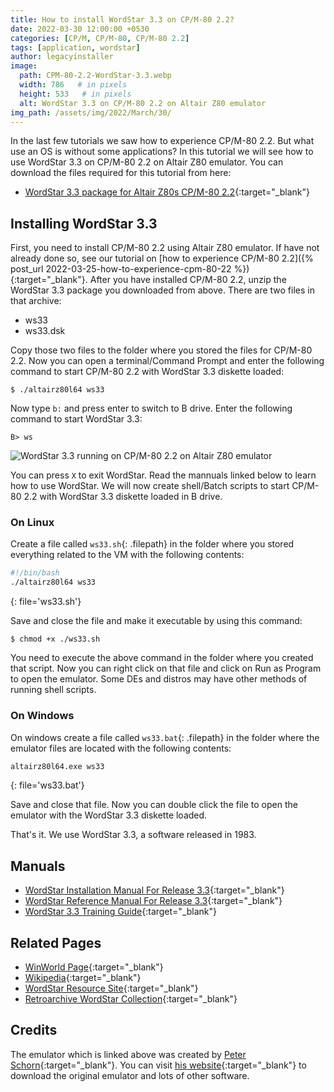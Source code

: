 ```yaml
---
title: How to install WordStar 3.3 on CP/M-80 2.2?
date: 2022-03-30 12:00:00 +0530
categories: [CP/M, CP/M-80, CP/M-80 2.2]
tags: [application, wordstar]
author: legacyinstaller
image:
  path: CPM-80-2.2-WordStar-3.3.webp
  width: 786   # in pixels
  height: 533   # in pixels
  alt: WordStar 3.3 on CP/M-80 2.2 on Altair Z80 emulator
img_path: /assets/img/2022/March/30/
---
```


In the last few tutorials we saw how to experience CP/M-80 2.2. But what use an OS is without some applications? In this tutorial we will see how to use WordStar 3.3 on CP/M-80 2.2 on Altair Z80 emulator. You can download the files required for this tutorial from here:

- [WordStar 3.3 package for Altair Z80s CP/M-80 2.2](https://web.archive.org/web/20220330051710/https://schorn.ch/cpm/zip/ws33.zip){:target="_blank"}

## Installing WordStar 3.3

First, you need to install CP/M-80 2.2 using Altair Z80 emulator. If have not already done so, see our tutorial on [how to experience CP/M-80 2.2]({% post_url 2022-03-25-how-to-experience-cpm-80-22 %}){:target="_blank"}. After you have installed CP/M-80 2.2, unzip the WordStar 3.3 package you downloaded from above. There are two files in that archive:

- ws33
- ws33.dsk

Copy those two files to the folder where you stored the files for CP/M-80 2.2. Now you can open a terminal/Command Prompt and enter the following command to start CP/M-80 2.2 with WordStar 3.3 diskette loaded:

```terminal
$ ./altairz80l64 ws33
```

Now type `b:` and press enter to switch to B drive. Enter the following command to start WordStar 3.3:

```terminal
B> ws
```

![WordStar 3.3 running on CP/M-80 2.2 on Altair Z80 emulator](CPM-80-2.2-WordStar-3.3.webp)

You can press `X` to exit WordStar. Read the mannuals linked below to learn how to use WordStar.
We will now create shell/Batch scripts to start CP/M-80 2.2 with WordStar 3.3 diskette loaded in B drive.

### On Linux

Create a file called `ws33.sh`{: .filepath} in the folder where you stored everything related to the VM with the following contents:

```bash
#!/bin/bash
./altairz80l64 ws33
```
{: file='ws33.sh'}

Save and close the file and make it executable by using this command:

```terminal
$ chmod +x ./ws33.sh
```

You need to execute the above command in the folder where you created that script. Now you can right click on that file and click on Run as Program to open the emulator. Some DEs and distros may have other methods of running shell scripts.

### On Windows

On windows create a file called `ws33.bat`{: .filepath} in the folder where the emulator files are located with the following contents:

```bash
altairz80l64.exe ws33
```
{: file='ws33.bat'}

Save and close that file. Now you can double click the file to open the emulator with the WordStar 3.3 diskette loaded.

That's it. We use WordStar 3.3, a software released in 1983.

## Manuals

- [WordStar Installation Manual For Release 3.3](https://web.archive.org/web/20200727101155/http://bitsavers.org/pdf/microPro/Wordstar_3.3/Wordstar_3.3_Installation_Manual_1983.pdf){:target="_blank"}
- [WordStar Reference Manual For Release 3.3](https://web.archive.org/web/20210223080731/http://www.bitsavers.org/pdf/microPro/Wordstar_3.3/Wordstar_3.3_Reference_Manual_1983.pdf){:target="_blank"}
- [WordStar 3.3 Training Guide](https://web.archive.org/web/20200727101209/http://bitsavers.org/pdf/microPro/Wordstar_3.3/Wordstar_Training_Guide_2ed_Feb83.pdf){:target="_blank"}

## Related Pages

- [WinWorld Page](https://winworldpc.com/product/wordstar/330){:target="_blank"}
- [Wikipedia](https://en.wikipedia.org/wiki/WordStar){:target="_blank"}
- [WordStar Resource Site](https://www.wordstar.org/){:target="_blank"}
- [Retroarchive WordStar Collection](http://www.retroarchive.org/cpm/text/wordstar-collection.html){:target="_blank"}

## Credits

The emulator which is linked above was created by [Peter Schorn](mailto:peter.schorn@acm.org){:target="_blank"}. You can visit [his website](https://schorn.ch/altair.html){:target="_blank"} to download the original emulator and lots of other software.
